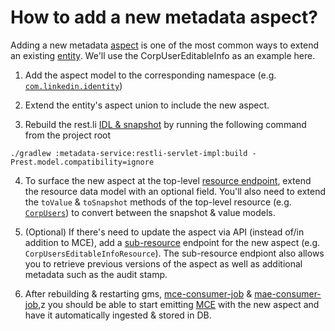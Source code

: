 # How to add a new metadata aspect?

Adding a new metadata [aspect](../what/aspect.md) is one of the most common ways to extend an existing [entity](/docs/what/entity.md).
We'll use the CorpUserEditableInfo as an example here.

1. Add the aspect model to the corresponding namespace (e.g. [`com.linkedin.identity`](https://github.com/datahub-project/datahub/tree/master/metadata-models/src/main/pegasus/com/linkedin/identity))

2. Extend the entity's aspect union to include the new aspect.

3. Rebuild the rest.li [IDL & snapshot](https://linkedin.github.io/rest.li/modeling/compatibility_check) by running the following command from the project root
```
./gradlew :metadata-service:restli-servlet-impl:build -Prest.model.compatibility=ignore
```

4. To surface the new aspect at the top-level [resource endpoint](https://linkedin.github.io/rest.li/user_guide/restli_server#writing-resources), extend the resource data model with an optional field. You'll also need to extend the `toValue` & `toSnapshot` methods of the top-level resource (e.g. [`CorpUsers`](https://github.com/datahub-project/datahub/blob/master/gms/impl/src/main/java/com/linkedin/metadata/resources/identity/CorpUsers.java)) to convert between the snapshot & value models.

5. (Optional) If there's need to update the aspect via API (instead of/in addition to MCE), add a [sub-resource](https://linkedin.github.io/rest.li/user_guide/restli_server#sub-resources) endpoint for the new aspect (e.g. `CorpUsersEditableInfoResource`). The sub-resource endpiont also allows you to retrieve previous versions of the aspect as well as additional metadata such as the audit stamp.

6. After rebuilding & restarting gms, [mce-consumer-job](https://github.com/datahub-project/datahub/tree/master/metadata-jobs/mce-consumer-job) & [mae-consumer-job](https://github.com/datahub-project/datahub/tree/master/metadata-jobs/mae-consumer-job),z
you should be able to start emitting [MCE](../what/mxe.md) with the new aspect and have it automatically ingested & stored in DB.
